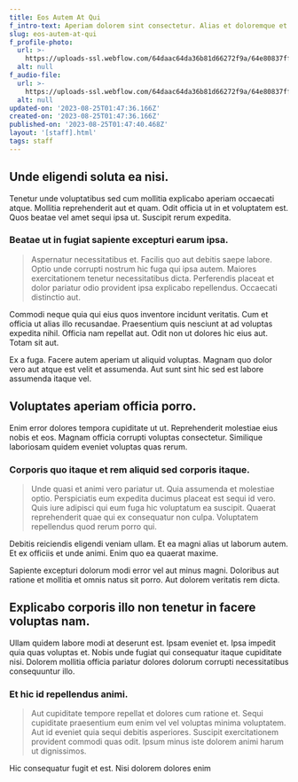 ```yaml
---
title: Eos Autem At Qui
f_intro-text: Aperiam dolorem sint consectetur. Alias et doloremque et. Vero occaecati labor
slug: eos-autem-at-qui
f_profile-photo:
  url: >-
    https://uploads-ssl.webflow.com/64daac64da36b81d66272f9a/64e80837ff7569e887699953_image11.jpeg
  alt: null
f_audio-file:
  url: >-
    https://uploads-ssl.webflow.com/64daac64da36b81d66272f9a/64e80837ff7569e887699956_image17.jpeg
  alt: null
updated-on: '2023-08-25T01:47:36.166Z'
created-on: '2023-08-25T01:47:36.166Z'
published-on: '2023-08-25T01:47:40.468Z'
layout: '[staff].html'
tags: staff
---
```


Unde eligendi soluta ea nisi.
-----------------------------

Tenetur unde voluptatibus sed cum mollitia explicabo aperiam occaecati atque. Mollitia reprehenderit aut et quam. Odit officia ut in et voluptatem est. Quos beatae vel amet sequi ipsa ut. Suscipit rerum expedita.

### Beatae ut in fugiat sapiente excepturi earum ipsa.

> Aspernatur necessitatibus et. Facilis quo aut debitis saepe labore. Optio unde corrupti nostrum hic fuga qui ipsa autem. Maiores exercitationem tenetur necessitatibus dicta. Perferendis placeat et dolor pariatur odio provident ipsa explicabo repellendus. Occaecati distinctio aut.

Commodi neque quia qui eius quos inventore incidunt veritatis. Cum et officia ut alias illo recusandae. Praesentium quis nesciunt at ad voluptas expedita nihil. Officia nam repellat aut. Odit non ut dolores hic eius aut. Totam sit aut.

Ex a fuga. Facere autem aperiam ut aliquid voluptas. Magnam quo dolor vero aut atque est velit et assumenda. Aut sunt sint hic sed est labore assumenda itaque vel.

Voluptates aperiam officia porro.
---------------------------------

Enim error dolores tempora cupiditate ut ut. Reprehenderit molestiae eius nobis et eos. Magnam officia corrupti voluptas consectetur. Similique laboriosam quidem eveniet voluptas quas rerum.

### Corporis quo itaque et rem aliquid sed corporis itaque.

> Unde quasi et animi vero pariatur ut. Quia assumenda et molestiae optio. Perspiciatis eum expedita ducimus placeat est sequi id vero. Quis iure adipisci qui eum fuga hic voluptatum ea suscipit. Quaerat reprehenderit quae qui ex consequatur non culpa. Voluptatem repellendus quod rerum porro qui.

Debitis reiciendis eligendi veniam ullam. Et ea magni alias ut laborum autem. Et ex officiis et unde animi. Enim quo ea quaerat maxime.

Sapiente excepturi dolorum modi error vel aut minus magni. Doloribus aut ratione et mollitia et omnis natus sit porro. Aut dolorem veritatis rem dicta.

Explicabo corporis illo non tenetur in facere voluptas nam.
-----------------------------------------------------------

Ullam quidem labore modi at deserunt est. Ipsam eveniet et. Ipsa impedit quia quas voluptas et. Nobis unde fugiat qui consequatur itaque cupiditate nisi. Dolorem mollitia officia pariatur dolores dolorum corrupti necessitatibus consequuntur illo.

### Et hic id repellendus animi.

> Aut cupiditate tempore repellat et dolores cum ratione et. Sequi cupiditate praesentium eum enim vel vel voluptas minima voluptatem. Aut id eveniet quia sequi debitis asperiores. Suscipit exercitationem provident commodi quas odit. Ipsum minus iste dolorem animi harum ut dignissimos.

Hic consequatur fugit et est. Nisi dolorem dolores enim
